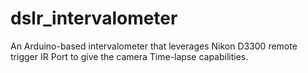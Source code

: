 # dslr_intervalometer
An Arduino-based intervalometer that leverages Nikon D3300 remote trigger IR Port to give the camera Time-lapse capabilities.
